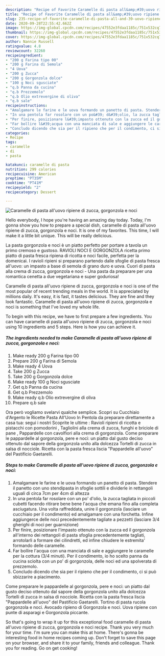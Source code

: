 ```yaml
---
description: "Recipe of Favorite Caramelle di pasta all&amp;#39;uovo ripiene di zucca, gorgonzola e noci"
title: "Recipe of Favorite Caramelle di pasta all&amp;#39;uovo ripiene di zucca, gorgonzola e noci"
slug: 235-recipe-of-favorite-caramelle-di-pasta-all-and-39-uovo-ripiene-di-zucca-gorgonzola-e-noci
date: 2020-09-28T22:55:42.662Z
image: https://img-global.cpcdn.com/recipes/47552e3fdaa1185c/751x532cq70/caramelle-di-pasta-alluovo-ripiene-di-zucca-gorgonzola-e-noci-recipe-main-photo.jpg
thumbnail: https://img-global.cpcdn.com/recipes/47552e3fdaa1185c/751x532cq70/caramelle-di-pasta-alluovo-ripiene-di-zucca-gorgonzola-e-noci-recipe-main-photo.jpg
cover: https://img-global.cpcdn.com/recipes/47552e3fdaa1185c/751x532cq70/caramelle-di-pasta-alluovo-ripiene-di-zucca-gorgonzola-e-noci-recipe-main-photo.jpg
author: Nannie Russell
ratingvalue: 4.8
reviewcount: 32260
recipeingredient:
- "200 g Farina tipo 00"
- "200 g Farina di Semola"
- "4 Uova"
- "200 g Zucca"
- "200 g Gorgonzola dolce"
- "100 g Noci sgusciate"
- "q.b Panna da cucina"
- "q.b Prezzemolo"
- "q.b Olio extrevergine di oliva"
- "q.b sale"
recipeinstructions:
- "Amalgamare le farine e le uova formando un panetto di pasta. Stendere il panetto con uno stendipasta in sfoglie sottili e dividerle in rettangoli uguali di circa 7cm per 4cm di altezza"
- "In una pentola far rosolare con un po&#39; d&#39;olio, la zucca tagliata in piccoli cubetti facendo ritirare bene bene l&#39;acqua che emana fino alla completa asciugatura. Una volta raffreddata, unire il gorgonzola (lasciare un cucchiaio per il condimento) ed amalgamare con una forchetta. Infine aggiungerce delle noci precedentemente tagliate a pezzetti (lasciare 3/4 gherighi di noci per guarnizione)"
- "Per finire, posizionare l&#39;impasto ottenuto con la zucca ed il gorgonzola all&#39;interno dei rettangoli di pasta sfoglia precedentemente tagliati, arrotolarli a formare dei cilindretti, ed infine chiudere le estremita&#39; formando delle caramelle."
- "Far bollire l&#39;acqua con una manciata di sale e aggiungere le caramelle per la cottura (3/4 minuti). Per il condimento, io ho scelto panna da cucina sciolta con un po&#39; di gorgonzola, delle noci ed una spolverata di prezzemolo."
- "Concludo dicendo che sia per il ripieno che per il condimento, ci si può sbizzarire a piacimento."
categories:
- Recipe
tags:
- caramelle
- di
- pasta

katakunci: caramelle di pasta 
nutrition: 299 calories
recipecuisine: American
preptime: "PT35M"
cooktime: "PT41M"
recipeyield: "2"
recipecategory: Dessert

---
```



![Caramelle di pasta all&#39;uovo ripiene di zucca, gorgonzola e noci](https://img-global.cpcdn.com/recipes/47552e3fdaa1185c/751x532cq70/caramelle-di-pasta-alluovo-ripiene-di-zucca-gorgonzola-e-noci-recipe-main-photo.jpg)

Hello everybody, I hope you're having an amazing day today. Today, I'm gonna show you how to prepare a special dish, caramelle di pasta all&#39;uovo ripiene di zucca, gorgonzola e noci. It is one of my favorites. This time, I will make it a little bit unique. This will be really delicious.

La pasta gorgonzola e noci è un piatto perfetto per portare a tavola un primo cremoso e gustoso. RAVIOLI NOCI E GORGONZOLA ricetta primo piatto di pasta fresca ripiena di ricotta e noci facile, perfetta per la domenicaì. I ravioli ripieni si preparano partendo dalle sfoglie di pasta fresca all&#39;uovo: un impasto a base di semola di grano duro e uova. Cuori di pasta alla crema di zucca, gorgonzola e noci - Una pasta da preparare per una romantica cenetta a due vegetariana e super goduriosa!

Caramelle di pasta all&#39;uovo ripiene di zucca, gorgonzola e noci is one of the most popular of recent trending meals in the world. It is appreciated by millions daily. It's easy, it is fast, it tastes delicious. They are fine and they look fantastic. Caramelle di pasta all&#39;uovo ripiene di zucca, gorgonzola e noci is something that I've loved my whole life.


To begin with this recipe, we have to first prepare a few ingredients. You can have caramelle di pasta all&#39;uovo ripiene di zucca, gorgonzola e noci using 10 ingredients and 5 steps. Here is how you can achieve it.

<!--inarticleads1-->

##### The ingredients needed to make Caramelle di pasta all&#39;uovo ripiene di zucca, gorgonzola e noci:

1. Make ready 200 g Farina tipo 00
1. Prepare 200 g Farina di Semola
1. Make ready 4 Uova
1. Take 200 g Zucca
1. Take 200 g Gorgonzola dolce
1. Make ready 100 g Noci sgusciate
1. Get q.b Panna da cucina
1. Get q.b Prezzemolo
1. Make ready q.b Olio extrevergine di oliva
1. Prepare q.b sale


Ora però vogliamo svelarvi qualche semplice. Scopri su Cucchiaio d&#39;Argento le Ricette Pasta All&#39;Uovo In Pentola da preparare direttamente a casa tua: segui i nostri Scoprite le ultime : Ravioli ripieni di ricotta e pistacchi con pomodorini , Tagliolini alla crema di zucca, funghi e briciole di pane , Pappardelle con cavolfiori alla crema di gorgonzola. Come preparare le pappardelle al gorgonzola, pere e noci: un piatto dal gusto deciso ottenuto dal sapore della gorgonzola unito alla dolcezza Tortelli di zucca in salsa di nocciole. Ricetta con la pasta fresca liscia &#34;Pappardelle all&#39;uovo&#34; del Pastificio Gaetarelli. 

<!--inarticleads2-->

##### Steps to make Caramelle di pasta all&#39;uovo ripiene di zucca, gorgonzola e noci:

1. Amalgamare le farine e le uova formando un panetto di pasta. Stendere il panetto con uno stendipasta in sfoglie sottili e dividerle in rettangoli uguali di circa 7cm per 4cm di altezza
1. In una pentola far rosolare con un po&#39; d&#39;olio, la zucca tagliata in piccoli cubetti facendo ritirare bene bene l&#39;acqua che emana fino alla completa asciugatura. Una volta raffreddata, unire il gorgonzola (lasciare un cucchiaio per il condimento) ed amalgamare con una forchetta. Infine aggiungerce delle noci precedentemente tagliate a pezzetti (lasciare 3/4 gherighi di noci per guarnizione)
1. Per finire, posizionare l&#39;impasto ottenuto con la zucca ed il gorgonzola all&#39;interno dei rettangoli di pasta sfoglia precedentemente tagliati, arrotolarli a formare dei cilindretti, ed infine chiudere le estremita&#39; formando delle caramelle.
1. Far bollire l&#39;acqua con una manciata di sale e aggiungere le caramelle per la cottura (3/4 minuti). Per il condimento, io ho scelto panna da cucina sciolta con un po&#39; di gorgonzola, delle noci ed una spolverata di prezzemolo.
1. Concludo dicendo che sia per il ripieno che per il condimento, ci si può sbizzarire a piacimento.


Come preparare le pappardelle al gorgonzola, pere e noci: un piatto dal gusto deciso ottenuto dal sapore della gorgonzola unito alla dolcezza Tortelli di zucca in salsa di nocciole. Ricetta con la pasta fresca liscia &#34;Pappardelle all&#39;uovo&#34; del Pastificio Gaetarelli. Tortino di pasta rucola gorgonzola e noci. Avocado ripieno di Gorgonzola e noci. Uova ripiene con punte di asparagi e Gorgonzola piccante. 

So that's going to wrap it up for this exceptional food caramelle di pasta all&#39;uovo ripiene di zucca, gorgonzola e noci recipe. Thank you very much for your time. I'm sure you can make this at home. There's gonna be interesting food in home recipes coming up. Don't forget to save this page on your browser, and share it to your family, friends and colleague. Thank you for reading. Go on get cooking!
